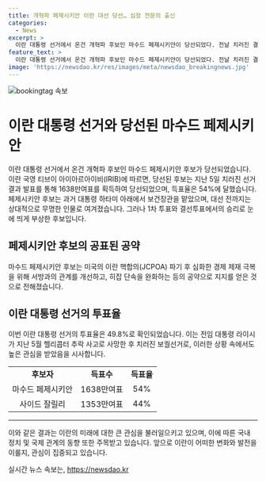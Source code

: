 ```yaml
---
title: 개혁파 페제시키안 이란 대선 당선… 심장 전문의 출신
categories:
  - News
excerpt: >
  이란 대통령 선거에서 온건 개혁파 후보인 마수드 페제시키안이 당선되었다. 전날 치러진 결선투표에서 1638만여표(54%)를 획득하여 강경 보수 성향인 후보를 이겼다. 페제시키안 후보는 아랍이란이란 핵합의 파기 후 경제 제재 극복과 서방과의 관계 개선을 약속하며 미국의 제재를 완화하는 등의 공약으로 지지를 얻었다. 무명에서 갑작스럽게 눈에 띄게 된 그는 유일한 온건 개혁파 후보로서의 성공을 이루었다.
feature_text: >
  이란 대통령 선거에서 온건 개혁파 후보인 마수드 페제시키안이 당선되었다. 전날 치러진 결선투표에서 1638만여표(54%)를 획득하여 강경 보수 성향인 후보를 이겼다. 페제시키안 후보는 아랍이란이란 핵합의 파기 후 경제 제재 극복과 서방과의 관계 개선을 약속하며 미국의 제재를 완화하는 등의 공약으로 지지를 얻었다. 무명에서 갑작스럽게 눈에 띄게 된 그는 유일한 온건 개혁파 후보로서의 성공을 이루었다.
image: 'https://newsdao.kr/res/images/meta/newsdao_breakingnews.jpg'
---
```


<p><img src="https://newsdao.kr/res/images/meta/newsdao_breakingnews.jpg" alt="bookingtag 속보" /></p>

<h1>이란 대통령 선거와 당선된 마수드 페제시키안</h1>

<p data-ke-size="size16">이란 대통령 선거에서 온건 개혁파 후보인 마수드 페제시키안 후보가 당선되었습니다. 이란 국영 티브이 아이아르아이비(IRIB)에 따르면, 당선된 후보는 지난 5일 치러진 선거결과 발표를 통해 1638만여표를 획득하여 당선되었으며, 득표율은 54%에 달했습니다. 페제시키안 후보는 과거 대통령 하타미 아래에서 보건장관을 맡았으며, 대선 전까지는 상대적으로 무명한 인물로 여겨졌습니다. 그러나 1차 투표와 결선투표에서의 승리로 눈에 띄게 부상한 후보입니다.</p>

<h2 data-ke-size="size26">페제시키안 후보의 공표된 공약</h2>

<p data-ke-size="size16">마수드 페제시키안 후보는 미국의 이란 핵합의(JCPOA) 파기 후 심화한 경제 제재 극복을 위해 서방과의 관계를 개선하고, 히잡 단속을 완화하는 등의 공약으로 지지를 얻은 것으로 전해졌습니다.</p>

<h2 data-ke-size="size26">이란 대통령 선거의 투표율</h2>

<p data-ke-size="size16">이번 이란 대통령 선거의 투표율은 49.8%로 확인되었습니다. 이는 전임 대통령 라이시가 지난 5월 헬리콥터 추락 사고로 사망한 후 치러진 보궐선거로, 이러한 상황 속에서도 높은 관심을 받았음을 시사합니다.</p>

<table>
    <tr>
        <td style="text-align: center; height: 17px;"><b>후보자</b></td>
        <td style="text-align: center; height: 17px;"><b>득표수</b></td>
        <td style="text-align: center; height: 17px;"><b>득표율</b></td>
    </tr>
    <tr>
        <td style="text-align: center; height: 17px;">마수드 페제시키안</td>
        <td style="text-align: center; height: 17px;">1638만여표</td>
        <td style="text-align: center; height: 17px;">54%</td>
    </tr>
    <tr>
        <td style="text-align: center; height: 17px;">사이드 잘릴리</td>
        <td style="text-align: center; height: 17px;">1353만여표</td>
        <td style="text-align: center; height: 17px;">44%</td>
    </tr>
</table>

<hr>

<p data-ke-size="size16">이와 같은 결과는 이란의 미래에 대한 큰 관심을 불러일으키고 있으며, 이에 따른 국내 정치 및 국제 관계의 동향 또한 주목받고 있습니다. 앞으로 이란이 어떠한 변화와 발전을 이룰지, 관심이 집중되고 있습니다.</p>
실시간 뉴스 속보는, <a href="https://newsdao.kr" rel="dofollow">https://newsdao.kr</a>


